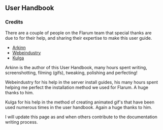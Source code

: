 ## User Handbook
### Credits

There are a couple of people on the Flarum team that special thanks are due to for their help, and sharing their expertise to make this user guide.

- [Arkinn](https://discuss.flarum.org/u/Arkinn)
- [Webeindustry](https://discuss.flarum.org/u/webeindustry)
- [Kulga](https://discuss.flarum.org/u/Kulga)

Arkinn is the author of this User Handbook, many hours spent writing, screenshotting, filming (gifs), tweaking, polishing and perfecting!

Webeindustry for his help in the server install guides, his many hours spent helping me perfect the installation method we used for Flarum. A huge thanks to him.

Kulga for his help in the method of creating animated gif's that have been used numerous times in the user handbook. Again a huge thanks to him.

I will update this page as and when others contribute to the documentation writing process.
